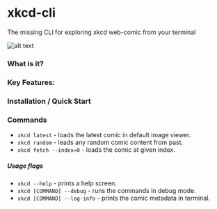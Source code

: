 # xkcd-cli

The missing CLI for exploring xkcd web-comic from your terminal

![alt text](xkcd.png "Xkcd : A webcomic of romance, sarcasm, math, and language.")

### What is it?


### Key Features:


### Installation / Quick Start


### Commands

* `xkcd latest` - loads the latest comic in default image viewer.
* `xkcd random` - leads any random comic content from past.
* `xkcd fetch --index=0` - loads the comic at given index.

##### Usage flags
* `xkcd --help` - prints a help screen.
* `xkcd [COMMAND] --debug` - runs the commands in debug mode.
* `xkcd [COMMAND] --log-info` - prints the comic metadata in terminal.

